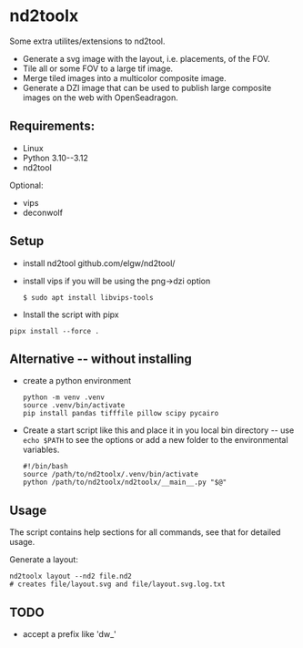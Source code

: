 # nd2toolx

Some extra utilites/extensions to nd2tool.

- Generate a svg image with the layout, i.e. placements, of the FOV.
- Tile all or some FOV to a large tif image.
- Merge tiled images into a multicolor composite image.
- Generate a DZI image that can be used to publish large composite
  images on the web with OpenSeadragon.

## Requirements:
- Linux
- Python 3.10--3.12
- nd2tool

Optional:
- vips
- deconwolf


## Setup

- install nd2tool github.com/elgw/nd2tool/
- install vips if you will be using the png->dzi option
  ``` shell
  $ sudo apt install libvips-tools
  ```

- Install the script with pipx

``` shell
pipx install --force .
```

## Alternative -- without installing

- create a python environment
   ``` shell
   python -m venv .venv
   source .venv/bin/activate
   pip install pandas tifffile pillow scipy pycairo
   ```

- Create a start script like this and place it in you local bin
  directory -- use `echo $PATH` to see the options or add a new folder to
  the environmental variables.

   ``` shell
   #!/bin/bash
   source /path/to/nd2toolx/.venv/bin/activate
   python /path/to/nd2toolx/nd2toolx/__main__.py "$@"
   ```

## Usage

The script contains help sections for all commands, see that for detailed usage.

Generate a layout:

``` shell
nd2toolx layout --nd2 file.nd2
# creates file/layout.svg and file/layout.svg.log.txt
```

## TODO
 - accept a prefix like 'dw_'
